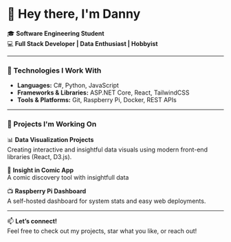 # 👋 Hey there, I'm Danny

🎓 **Software Engineering Student**  
💻 **Full Stack Developer | Data Enthusiast | Hobbyist**

---

### 🔧 Technologies I Work With

- **Languages:** C#, Python, JavaScript  
- **Frameworks & Libraries:** ASP.NET Core, React, TailwindCSS  
- **Tools & Platforms:** Git, Raspberry Pi, Docker, REST APIs  

---

### 🚀 Projects I'm Working On

📊 **Data Visualization Projects**  
Creating interactive and insightful data visuals using modern front-end libraries  (React, D3.js).

🧠 **Insight in Comic App**  
A comic discovery tool with insightfull data

📺 **Raspberry Pi Dashboard**  
A self-hosted dashboard for system stats and easy web deployments.

---

📫 **Let’s connect!**  
Feel free to check out my projects, star what you like, or reach out!
